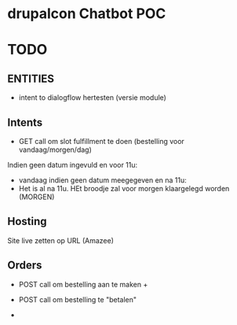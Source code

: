 # drupalcon Chatbot POC

# TODO

## ENTITIES
- intent to dialogflow hertesten (versie module)

## Intents
- GET call om slot fulfillment te doen (bestelling voor vandaag/morgen/dag)

 Indien geen datum ingevuld en voor 11u:
 - vandaag
 indien geen datum meegegeven en na 11u:
 - Het is al na 11u. HEt broodje zal voor morgen klaargelegd worden (MORGEN)

## Hosting
Site live zetten op URL (Amazee)

## Orders
- POST call om bestelling aan te maken +

- POST call om bestelling te "betalen"
-
